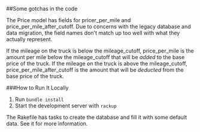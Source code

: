##Some gotchas in the code

The Price model has fields for pricer_per_mile and price_per_mile_after_cutoff. Due
to concerns with the legacy database and data migration, the field names don't 
match up too well with what they actually represent.

If the mileage on the truck is below the mileage\_cutoff,
price\_per\_mile is the amount per mile below the mileage\_cutoff that will be
_added_ to the base price of the truck. If the mileage on the truck is above
the mileage\_cutoff, price\_per\_mile\_after\_cutoff is the amount that will be
_deducted_ from the base price of the truck.

###How to Run It Locally
1. Run `bundle install`
2. Start the development server with `rackup`

The Rakefile has tasks to create the database and fill it with some
default data. See it for more information.

